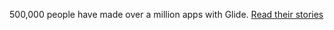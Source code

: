 <script>
	import { A, P } from 'svelte-5-ui-lib';
	import { ArrowRightOutline } from 'flowbite-svelte-icons';
</script>

<P>
	500,000 people have made over a million apps with Glide.
	<A href="/" aclass="text-primary-600 dark:text-primary-500 inline-flex items-center font-medium  hover:underline">
	  Read their stories
	  <ArrowRightOutline class="w-4 h-4 ms-2" />
	</A>
</P>
